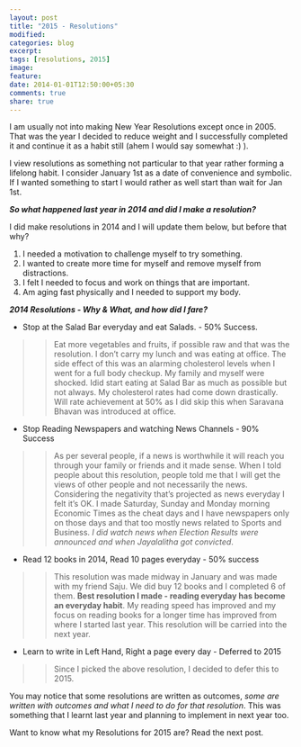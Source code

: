 ```yaml
---
layout: post
title: "2015 - Resolutions"
modified:
categories: blog
excerpt:
tags: [resolutions, 2015]
image:
feature:
date: 2014-01-01T12:50:00+05:30
comments: true
share: true
---
```

I am usually not into making New Year Resolutions except once in 2005. That was the year I decided to reduce weight and I successfully completed it and continue it as a habit still (ahem I would say somewhat :) ).

I view resolutions as something not particular to that year rather forming a lifelong habit. I consider January 1st as a date of convenience and symbolic. If I wanted something to start I would rather as well start than wait for Jan 1st.

**_So what happened last year in 2014 and did I make a resolution?_**

I did make resolutions in 2014 and I will update them below, but before that why?

1. I needed a motivation to challenge myself to try something.
2. I wanted to create more time for myself and remove myself from distractions.
3. I felt I needed to focus and work on things that are important.
4. Am aging fast physically and I needed to support my body.

**_2014 Resolutions - Why & What, and how did I fare?_**

* Stop at the Salad Bar everyday and eat Salads. - 50% Success.

>> Eat more vegetables and fruits, if possible raw and that was the resolution. I don’t carry my lunch and was eating at office. The side effect of this was an  alarming cholesterol levels when I went for a full body checkup. My family and myself were shocked. Idid start eating at Salad Bar as much as possible but not always. My cholesterol rates had come down drastically. Will rate achievement at 50% as I did skip this when Saravana Bhavan was introduced at office.

* Stop Reading Newspapers and watching News Channels - 90% Success

>> As per several people, if a news is worthwhile it will reach you through your family or friends and it made sense. When I told people about this resolution, people told me that I will get the views of other people and not necessarily the news. Considering the negativity that’s projected as news everyday I felt it’s OK. I made Saturday, Sunday and Monday morning Economic Times as the cheat days and I have newspapers only on those days and that too mostly news related to Sports and Business. _I did watch news when Election Results were announced and when Jayalalitha got convicted_.

* Read 12 books in 2014, Read 10 pages everyday - 50% success

>> This resolution was made midway in January and was made with my friend Saju. We did buy 12 books and I completed 6 of them. **Best resolution I made - reading everyday has become an everyday habit**. My reading speed has improved and my focus on reading books for a longer time has improved from where I started last year. This resolution will be carried into the next year.

* Learn to write in Left Hand, Right a page every day - Deferred to 2015

>> Since I picked the above resolution, I decided to defer this to 2015.

You may notice that some resolutions are written as outcomes, _some are written with outcomes and what I need to do for that resolution_. This was something that I learnt last year and planning to implement in next year too.

Want to know what my Resolutions for 2015 are? Read the next post.
